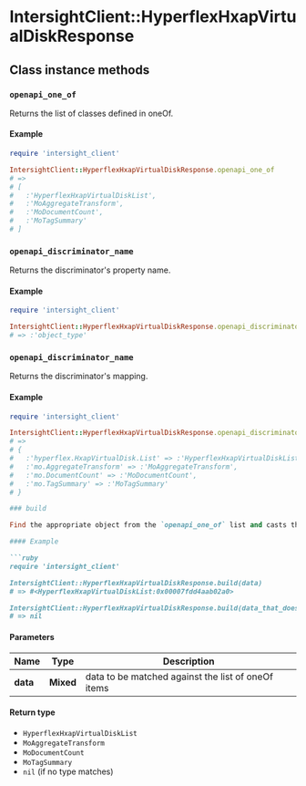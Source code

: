 # IntersightClient::HyperflexHxapVirtualDiskResponse

## Class instance methods

### `openapi_one_of`

Returns the list of classes defined in oneOf.

#### Example

```ruby
require 'intersight_client'

IntersightClient::HyperflexHxapVirtualDiskResponse.openapi_one_of
# =>
# [
#   :'HyperflexHxapVirtualDiskList',
#   :'MoAggregateTransform',
#   :'MoDocumentCount',
#   :'MoTagSummary'
# ]
```

### `openapi_discriminator_name`

Returns the discriminator's property name.

#### Example

```ruby
require 'intersight_client'

IntersightClient::HyperflexHxapVirtualDiskResponse.openapi_discriminator_name
# => :'object_type'
```

### `openapi_discriminator_name`

Returns the discriminator's mapping.

#### Example

```ruby
require 'intersight_client'

IntersightClient::HyperflexHxapVirtualDiskResponse.openapi_discriminator_mapping
# =>
# {
#   :'hyperflex.HxapVirtualDisk.List' => :'HyperflexHxapVirtualDiskList',
#   :'mo.AggregateTransform' => :'MoAggregateTransform',
#   :'mo.DocumentCount' => :'MoDocumentCount',
#   :'mo.TagSummary' => :'MoTagSummary'
# }

### build

Find the appropriate object from the `openapi_one_of` list and casts the data into it.

#### Example

```ruby
require 'intersight_client'

IntersightClient::HyperflexHxapVirtualDiskResponse.build(data)
# => #<HyperflexHxapVirtualDiskList:0x00007fdd4aab02a0>

IntersightClient::HyperflexHxapVirtualDiskResponse.build(data_that_doesnt_match)
# => nil
```

#### Parameters

| Name | Type | Description |
| ---- | ---- | ----------- |
| **data** | **Mixed** | data to be matched against the list of oneOf items |

#### Return type

- `HyperflexHxapVirtualDiskList`
- `MoAggregateTransform`
- `MoDocumentCount`
- `MoTagSummary`
- `nil` (if no type matches)

